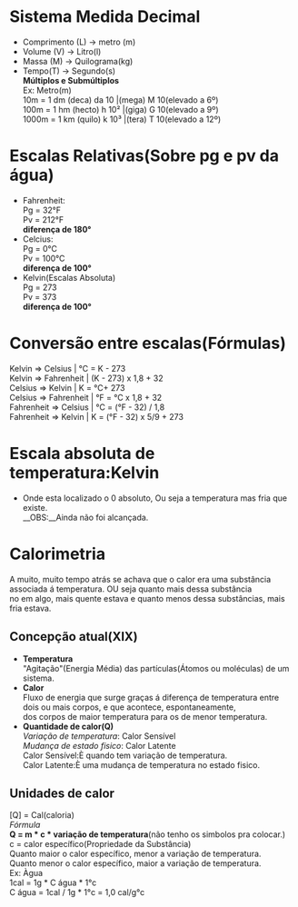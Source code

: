 # Sistema Medida Decimal
- Comprimento (L) -> metro (m)<br>
- Volume (V) -> Litro(l)<br>
- Massa (M) -> Quilograma(kg)<br>
- Tempo(T) -> Segundo(s)<br>
__Múltiplos e Submúltiplos__<br>
Ex: Metro(m)<br>
10m = 1 dm (deca) da 10    |(mega) M 10(elevado a 6º)<br>
100m = 1 hm (hecto) h 10²  |(giga) G 10(elevado a 9º)<br>
1000m = 1 km (quilo) k 10³ |(tera) T 10(elevado a 12º)<br>
# Escalas Relativas(Sobre pg e pv da água)
- Fahrenheit:<br>
  Pg = 32°F<br>
  Pv = 212°F<br>
  __diferença de 180°__<br>
- Celcius:<br>
  Pg = 0°C<br>
  Pv = 100°C<br>
  __diferença de 100°__<br>
- Kelvin(Escalas Absoluta)<br>
  Pg = 273<br>
  Pv = 373<br>
__diferença de 100°__<br>
# Conversão entre escalas(Fórmulas)
Kelvin => Celsius | °C = K - 273<br>
Kelvin => Fahrenheit | (K - 273) x 1,8 + 32<br>
Celsius => Kelvin | K = °C+ 273<br>
Celsius => Fahrenheit | °F = °C x 1,8 + 32<br>
Fahrenheit => Celsius | °C = (°F - 32) / 1,8<br>
Fahrenheit => Kelvin | K = (°F - 32) x 5/9 + 273<br>
# Escala absoluta de temperatura:Kelvin
- Onde esta localizado o 0 absoluto, Ou seja a temperatura mas fria que existe.<br>
__OBS:__Ainda não foi alcançada.<br>
# Calorimetria
A muito, muito tempo atrás se achava que o calor era uma substância associada á temperatura. OU seja quanto mais dessa substância <br>
no em algo, mais quente estava e quanto menos dessa substâncias, mais fria estava.<br>
## Concepção atual(XIX)
- __Temperatura__<br>
"Agitação"(Energia Média) das partículas(Átomos ou moléculas) de um sistema.<br>
- __Calor__<br>
Fluxo de energia que surge graças á diferença de temperatura entre dois ou mais corpos, e que acontece, espontaneamente,<br> dos corpos 
de maior temperatura para os de menor temperatura.<br>
- __Quantidade de calor(Q)__<br>
_Variação de temperatura_: Calor Sensível<br>
_Mudança de estado fisico_: Calor Latente<br>
Calor Sensível:È quando tem variação de temperatura.<br>
Calor Latente:È uma mudança de temperatura no estado fisico.<br>
## Unidades de calor
[Q] = Cal(caloria)<br>
_Fórmula_<br>
__Q = m * c * variação de temperatura__(não tenho os simbolos pra colocar.)<br>
c = calor específico(Propriedade da Substância)<br>
Quanto maior o calor específico, menor a variação de temperatura.<br>
Quanto menor o calor específico, maior a variação de temperatura.<br>
Ex: Àgua<br>
1cal = 1g * C água * 1°c<br>
C água = 1cal / 1g * 1°c = 1,0 cal/g°c<br>
<br>
  

